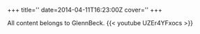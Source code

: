 +++
title=''
date=2014-04-11T16:23:00Z
cover=''
+++

All content belongs to GlennBeck.
{{< youtube UZEr4YFxocs >}}
